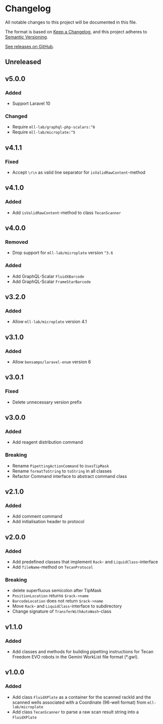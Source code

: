 # Changelog

All notable changes to this project will be documented in this file.

The format is based on [Keep a Changelog](https://keepachangelog.com/en/1.0.0),
and this project adheres to [Semantic Versioning](https://semver.org/spec/v2.0.0.html).

[See releases on GitHub](https://github.com/mll-lab/liquid-handling-robotics/releases).

## Unreleased

## v5.0.0

### Added

- Support Laravel 10

### Changed

- Require `mll-lab/graphql-php-scalars:^6`
- Require `mll-lab/microplate:^5`

## v4.1.1

### Fixed

- Accept `\r\n` as valid line separator for `isValidRawContent`-method

## v4.1.0

### Added

- Add `isValidRawContent`-method to class `TecanScanner`

## v4.0.0

### Removed

- Drop support for `mll-lab/microplate` version `^3.6`

### Added

- Add GraphQL-Scalar `FluidXBarcode`
- Add GraphQL-Scalar `FrameStarBarcode`

## v3.2.0

### Added

- Allow `mll-lab/microplate` version 4.1

## v3.1.0

### Added

- Allow `bensampo/laravel-enum` version 6

## v3.0.1

### Fixed

- Delete unnecessary version prefix

## v3.0.0

### Added

- Add reagent distribution command

### Breaking

- Rename `PipettingActionCommand` to `UsesTipMask`
- Rename `formatToString` to `toString` in all classes
- Refactor Command interface to abstract command class

## v2.1.0

### Added

- Add comment command
- Add initialisation header to protocol

## v2.0.0

### Added

- Add predefined classes that implement `Rack`- and `LiquidClass`-interface
- Add `fileName`-method on `TecanProtocol`

### Breaking

- delete superfluous semicolon after TipMask
- `PositionLocation` returns `$rack->name`
- `BarcodeLocation` does not return `$rack->name`
- Move `Rack`- and `LiquidClass`-interface to subdirectory
- Change signature of `TransferWithAutoWash`-class

## v1.1.0

### Added

- Add classes and methods for building pipetting instructions for Tecan Freedom EVO robots in the Gemini WorkList file format (\*.gwl).

## v1.0.0

### Added

- Add class `FluidXPlate` as a container for the scanned rackId and the scanned wells associated with a Coordinate (96-well format) from `mll-lab/microplate`
- Add class `TecanScanner` to parse a raw scan result string into a `FluidXPlate`
